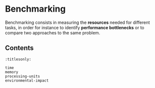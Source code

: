 Benchmarking
============

Benchmarking consists in measuring the **resources** needed for different tasks, in order for instance to identify **performance bottlenecks** or to compare two approaches to the same problem.

Contents
--------

```{toctree}
:titlesonly:

time
memory
processing-units
environmental-impact
```
